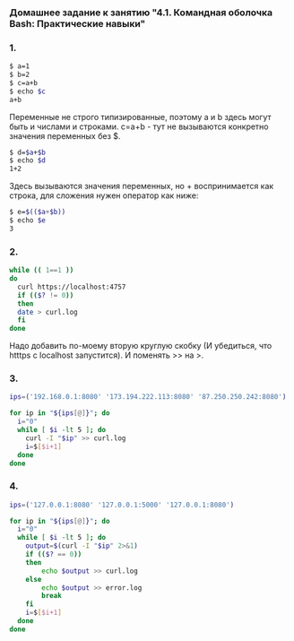 ### Домашнее задание к занятию "4.1. Командная оболочка Bash: Практические навыки"

### 1.

```bash
$ a=1
$ b=2
$ c=a+b 
$ echo $c
a+b
```
Переменные не строго типизированные, поэтому a и b здесь могут быть и числами и строками.
c=a+b - тут не вызываются конкретно значения переменных без $.
```bash
$ d=$a+$b
$ echo $d
1+2
```
Здесь вызываются значения переменных, но + воспринимается как строка, для сложения нужен оператор как ниже:
```bash
$ e=$(($a+$b))
$ echo $e
3
```

### 2.
```bash
while (( 1==1 ))
do
  curl https://localhost:4757
  if (($? != 0))
  then
  date > curl.log
  fi
done
```

Надо добавить по-моему вторую круглую скобку (И убедиться, что htttps c localhost запустится).
И поменять >> на >.

### 3.
```bash
ips=('192.168.0.1:8080' '173.194.222.113:8080' '87.250.250.242:8080')

for ip in "${ips[@]}"; do
  i="0"
  while [ $i -lt 5 ]; do
    curl -I "$ip" >> curl.log
    i=$[$i+1]
  done
done
```

### 4.
```bash
ips=('127.0.0.1:8080' '127.0.0.1:5000' '127.0.0.1:8080')

for ip in "${ips[@]}"; do
  i="0"
  while [ $i -lt 5 ]; do
    output=$(curl -I "$ip" 2>&1)
    if (($? == 0))
    then
        echo $output >> curl.log
    else
        echo $output >> error.log
        break
    fi
    i=$[$i+1]
  done
done
```




